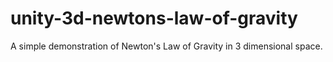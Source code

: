 # unity-3d-newtons-law-of-gravity
A simple demonstration of Newton's Law of Gravity in 3 dimensional space.
